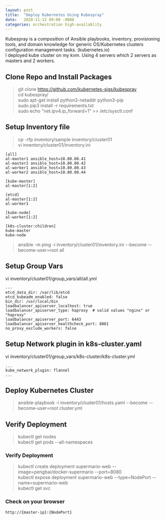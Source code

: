 ```yaml
---
layout: post
title:  "Deploy Kubernetes Using Kubespray"
date:   2020-11-12 09:00 -0000
categories: orchestration high-availablity
---
```


Kubespray is a composition of Ansible playbooks, inventory, provisioning tools, and domain knowledge for generic OS/Kubernetes clusters configuration management tasks. (kubernetes.io)  
I deployed kube cluster on my kvm.  Using 4 servers which 2 servers as masters and 2 workers. 
  
## Clone Repo and Install Packages
> git clone https://github.com/kubernetes-sigs/kubespray  
 cd kubespray/  
> sudo apt-get install python3-netaddr python3-pip  
sudo pip3 install -r requirements.txt  
sudo echo "net.ipv4.ip_forward=1" >> /etc/sysctl.conf  

## Setup Inventory file
> cp -rfp inventory/sample inventory/cluster01  
vi inventory/cluster01/inventory.ini  
```
[all]
al-master1 ansible_host=10.80.80.41
al-master2 ansible_host=10.80.80.42
al-worker1 ansible_host=10.80.80.43
al-worker2 ansible_host=10.80.80.44

[kube-master]
al-master[1:2]

[etcd]
al-master[1:2]
al-worker1

[kube-node]
al-worker[1:2]

[k8s-cluster:children]
kube-master
kube-node
```
> ansible -m ping -i inventory/cluster01/inventory.ini --become --become-user=root  all  

## Setup Group Vars
vi inventory/cluster01/group_vars/all/all.yml
```
---
etcd_data_dir: /var/lib/etcd
etcd_kubeadm_enabled: false
bin_dir: /usr/local/bin
loadbalancer_apiserver_localhost: true
loadbalancer_apiserver_type: haproxy  # valid values "nginx" or "haproxy"
loadbalancer_apiserver_port: 6443
loadbalancer_apiserver_healthcheck_port: 8081
no_proxy_exclude_workers: false
```
## Setup Network plugin in k8s-cluster.yaml
vi inventory/cluster01/group_vars/k8s-cluster/k8s-cluster.yml
```
...
kube_network_plugin: flannel
...
```
## Deploy Kubernetes Cluster
> ansible-playbook -i inventory/cluster01/hosts.yaml  --become --become-user=root cluster.yml

## Verify Deployment
> kubectl get nodes  
kubectl get pods --all-namespaces 

### Verify Deployment
> kubectl create deployment supermario-web --image=pengbai/docker-supermario --port=8080  
kubectl expose deployment supermario-web --type=NodePort --name=supermario-web  
kubectl get svc  

### Check on your browser
```
http://{master-ip}:{NodePort}
```
